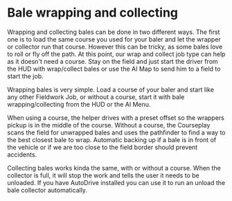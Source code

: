 # Bale wrapping and collecting


Wrapping and collecting bales can be done in two different ways.
The first one is to load the same course you used for your baler and let the wrapper or collector run that course.
However this can be tricky, as some bales love to roll or fly off the path.
At this point, our wrap and collect job type can help as it doesn't need a course.
Stay on the field and just start the driver from the HUD with wrap/collect bales or use the AI Map to send him to a field to start the job.



Wrapping bales is very simple. Load a course of your baler and start like any other Fieldwork Job, or without a course,
start it with bale wrapping/collecting from the HUD or the AI Menu.



When using a course, the helper drives with a preset offset so the wrappers pickup is in the middle of the course.
Without a course, the Courseplay scans the field for unwrapped bales and uses the pathfinder to find a way to
the best closest bale to wrap.
Automatic backing up if a bale is in front of the vehicle or if we are too close to the field border should prevent accidents.



Collecting bales works kinda the same, with or without a course.
When the collector is full, it will stop the work and tells the user it needs to be unloaded. If you have AutoDrive
installed you can use it to run an unload the bale collector automatically.


